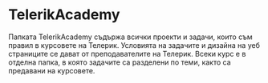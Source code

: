 TelerikAcademy
==============
Папката TelerikAcademy съдържа всички проекти и задачи, които съм правил в курсовете на Телерик.
Условията на задачите и дизайна на уеб страниците се дават от преподавателите на Телерик.
Всеки курс е в отделна папка, в която задачите са разделени по теми, както са предавани на курсовете.
